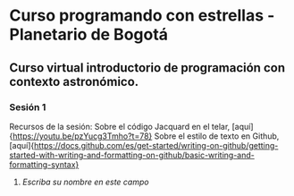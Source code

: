 # Curso programando con estrellas - Planetario de Bogotá
## Curso virtual introductorio de programación con contexto astronómico.

### Sesión 1

Recursos de la sesión: 
Sobre el código Jacquard en el telar, [aquí]{https://youtu.be/pzYucg3Tmho?t=78}
Sobre el estilo de texto en Github, [aquí]{https://docs.github.com/es/get-started/writing-on-github/getting-started-with-writing-and-formatting-on-github/basic-writing-and-formatting-syntax}

1. *Escriba su nombre en este campo*

